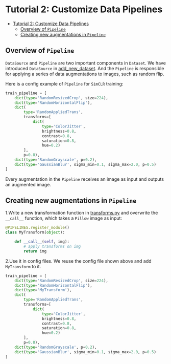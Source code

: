 # Tutorial 2: Customize Data Pipelines

- [Tutorial 2: Customize Data Pipelines](#tutorial-2-customize-data-pipelines)
  - [Overview of `Pipeline`](#overview-of-pipeline)
  - [Creating new augmentations in `Pipeline`](#creating-new-augmentations-in-pipeline)

## Overview of `Pipeline`

`DataSource` and `Pipeline` are two important components in `Dataset`. We have introduced `DataSource` in [add_new_dataset](./new_dataset.md). And the `Pipeline` is responsible for applying a series of data augmentations to images, such as random flip.

Here is a config example of `Pipeline` for `SimCLR` training:

```py
train_pipeline = [
    dict(type='RandomResizedCrop', size=224),
    dict(type='RandomHorizontalFlip'),
    dict(
        type='RandomAppliedTrans',
        transforms=[
            dict(
                type='ColorJitter',
                brightness=0.8,
                contrast=0.8,
                saturation=0.8,
                hue=0.2)
        ],
        p=0.8),
    dict(type='RandomGrayscale', p=0.2),
    dict(type='GaussianBlur', sigma_min=0.1, sigma_max=2.0, p=0.5)
]
```

Every augmentation in the `Pipeline` receives an image as input and outputs an augmented image.

## Creating new augmentations in `Pipeline`

1.Write a new transformation function in [transforms.py](../../mmselfsup/datasets/pipelines/transforms.py) and overwrite the `__call__` function, which takes a `Pillow` image as input:

```py
@PIPELINES.register_module()
class MyTransform(object):

    def __call__(self, img):
        # apply transforms on img
        return img
```

2.Use it in config files. We reuse the config file shown above and add `MyTransform` to it.

```py
train_pipeline = [
    dict(type='RandomResizedCrop', size=224),
    dict(type='RandomHorizontalFlip'),
    dict(type='MyTransform'),
    dict(
        type='RandomAppliedTrans',
        transforms=[
            dict(
                type='ColorJitter',
                brightness=0.8,
                contrast=0.8,
                saturation=0.8,
                hue=0.2)
        ],
        p=0.8),
    dict(type='RandomGrayscale', p=0.2),
    dict(type='GaussianBlur', sigma_min=0.1, sigma_max=2.0, p=0.5)
]
```
